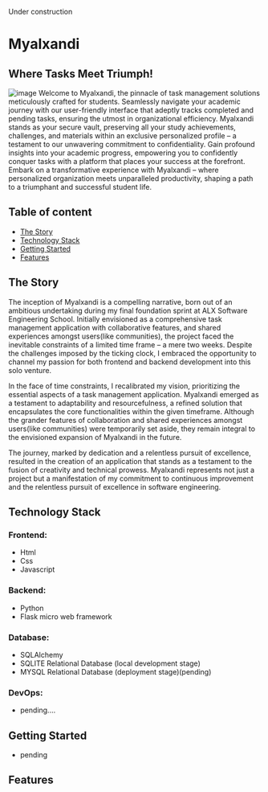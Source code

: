 Under construction
# Myalxandi
## Where Tasks Meet Triumph!
![image](https://github.com/smylinwolf/Myalxandi/assets/101451046/04e9f63b-5ad9-4053-8ce6-1b9fc9362ece)
Welcome to Myalxandi, the pinnacle of task management solutions meticulously crafted for students. Seamlessly navigate your academic journey with our user-friendly interface that adeptly tracks completed and pending tasks, ensuring the utmost in organizational efficiency. Myalxandi stands as your secure vault, preserving all your study achievements, challenges, and materials within an exclusive personalized profile – a testament to our unwavering commitment to confidentiality. Gain profound insights into your academic progress, empowering you to confidently conquer tasks with a platform that places your success at the forefront. Embark on a transformative experience with Myalxandi – where personalized organization meets unparalleled productivity, shaping a path to a triumphant and successful student life.

## Table of content

- [The Story](#the-story)
- [Technology Stack](#technology-stack)
- [Getting Started](#getting-started)
- [Features](#features)


## The Story

The inception of Myalxandi is a compelling narrative, born out of an ambitious undertaking during my final foundation sprint at ALX Software Engineering School. Initially envisioned as a comprehensive task management application with collaborative features, and shared experiences amongst users(like communities), the project faced the inevitable constraints of a limited time frame – a mere two weeks. Despite the challenges imposed by the ticking clock, I embraced the opportunity to channel my passion for both frontend and backend development into this solo venture.

In the face of time constraints, I recalibrated my vision, prioritizing the essential aspects of a task management application. Myalxandi emerged as a testament to adaptability and resourcefulness, a refined solution that encapsulates the core functionalities within the given timeframe. Although the grander features of collaboration and shared experiences amongst users(like communities) were temporarily set aside, they remain integral to the envisioned expansion of Myalxandi in the future.

The journey, marked by dedication and a relentless pursuit of excellence, resulted in the creation of an application that stands as a testament to the fusion of creativity and technical prowess. Myalxandi represents not just a project but a manifestation of my commitment to continuous improvement and the relentless pursuit of excellence in software engineering.


## Technology Stack

### Frontend:
- Html
- Css
- Javascript

### Backend:
- Python 
- Flask micro web framework

### Database:
- SQLAlchemy
- SQLITE Relational Database (local development stage)
- MYSQL Relational Database (deployment stage)(pending)

### DevOps:
- pending....


## Getting Started
- pending


## Features
